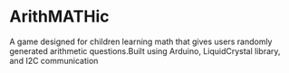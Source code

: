 # ArithMATHic
A game designed for children learning math that gives users randomly generated arithmetic questions.Built using Arduino, LiquidCrystal library, and I2C communication
